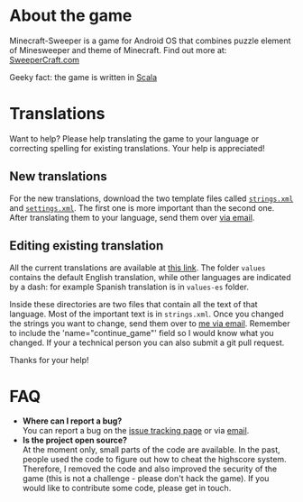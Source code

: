 # About the game

Minecraft-Sweeper is a game for Android OS that combines puzzle element of Minesweeper and theme of Minecraft. Find out more at: [SweeperCraft.com](http://SweeperCraft.com)

Geeky fact: the game is written in [Scala](http://scala-lang.org/) 


# Translations

Want to help? Please help translating the game to your language or correcting spelling for existing translations. Your help is appreciated!

## New translations

For the new translations, download the two template files called [`strings.xml`](https://github.com/kmisiunas/sweeper-craft/raw/master/src/main/res/values/strings.xml) and [`settings.xml`](https://github.com/kmisiunas/sweeper-craft/raw/master/src/main/res/values/settings.xml). The first one is more important than the second one. After translating them to your language, send them over [via email](mailto:support+mcs@misiunas.com). 

## Editing existing translation

All the current translations are available at [this link](https://github.com/kmisiunas/sweeper-craft/tree/master/src/main/res). The folder `values` contains the default English translation, while other languages are indicated by a dash: for example Spanish translation is in `values-es` folder. 

Inside these directories are two files that contain all the text of that language. Most of the important text is in `strings.xml`. Once you changed the strings you want to change, send them over to [me via email](mailto:support+mcs@misiunas.com). Remember to include the 'name="continue_game"' field so I would know what you changed. If your a technical person you can also submit a git pull request.

Thanks for your help!


# FAQ

 - **Where can I report a bug?**  
   You can report a bug on the [issue tracking page](https://github.com/kmisiunas/sweeper-craft/issues) or via [email](mailto:support+mcs@misiunas.com).
 - **Is the project open source?**  
   At the moment only, small parts of the code are available. In the past, people used the code to figure out how to cheat the highscore system. Therefore, I removed the code and also improved the security of the game (this is not a challenge - please don't hack the game). If you would like to contribute some code, please get in touch. 

